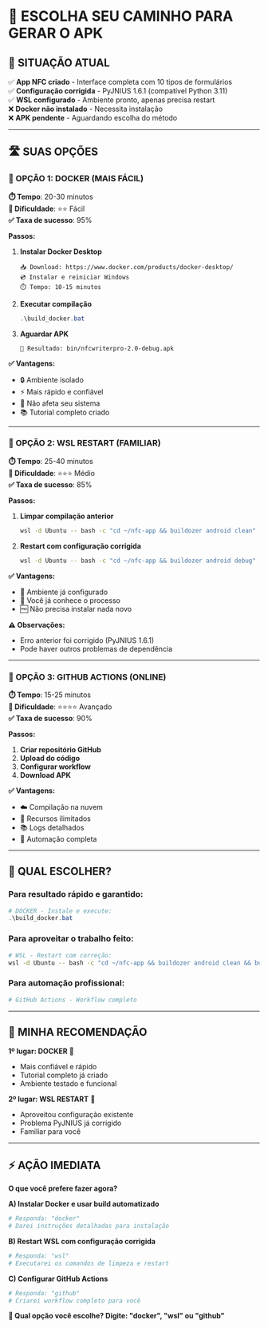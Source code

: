 # 🚀 ESCOLHA SEU CAMINHO PARA GERAR O APK

## 🎯 **SITUAÇÃO ATUAL**

✅ **App NFC criado** - Interface completa com 10 tipos de formulários  
✅ **Configuração corrigida** - PyJNIUS 1.6.1 (compatível Python 3.11)  
✅ **WSL configurado** - Ambiente pronto, apenas precisa restart  
❌ **Docker não instalado** - Necessita instalação  
❌ **APK pendente** - Aguardando escolha do método  

---

## 🛣️ **SUAS OPÇÕES**

### **🥇 OPÇÃO 1: DOCKER (MAIS FÁCIL)**

**⏱️ Tempo**: 20-30 minutos  
**🎯 Dificuldade**: ⭐⭐ Fácil  
**✅ Taxa de sucesso**: 95%  

**Passos:**
1. **Instalar Docker Desktop**
   ```
   📥 Download: https://www.docker.com/products/docker-desktop/
   💿 Instalar e reiniciar Windows
   ⏱️ Tempo: 10-15 minutos
   ```

2. **Executar compilação**
   ```powershell
   .\build_docker.bat
   ```

3. **Aguardar APK**
   ```
   📱 Resultado: bin/nfcwriterpro-2.0-debug.apk
   ```

**✅ Vantagens:**
- 🔒 Ambiente isolado
- ⚡ Mais rápido e confiável
- 🧹 Não afeta seu sistema
- 📚 Tutorial completo criado

---

### **🥈 OPÇÃO 2: WSL RESTART (FAMILIAR)**

**⏱️ Tempo**: 25-40 minutos  
**🎯 Dificuldade**: ⭐⭐⭐ Médio  
**✅ Taxa de sucesso**: 85%  

**Passos:**
1. **Limpar compilação anterior**
   ```bash
   wsl -d Ubuntu -- bash -c "cd ~/nfc-app && buildozer android clean"
   ```

2. **Restart com configuração corrigida**
   ```bash
   wsl -d Ubuntu -- bash -c "cd ~/nfc-app && buildozer android debug"
   ```

**✅ Vantagens:**
- 🔧 Ambiente já configurado
- 📖 Você já conhece o processo
- 🆓 Não precisa instalar nada novo

**⚠️ Observações:**
- Erro anterior foi corrigido (PyJNIUS 1.6.1)
- Pode haver outros problemas de dependência

---

### **🥉 OPÇÃO 3: GITHUB ACTIONS (ONLINE)**

**⏱️ Tempo**: 15-25 minutos  
**🎯 Dificuldade**: ⭐⭐⭐⭐ Avançado  
**✅ Taxa de sucesso**: 90%  

**Passos:**
1. **Criar repositório GitHub**
2. **Upload do código**
3. **Configurar workflow**
4. **Download APK**

**✅ Vantagens:**
- ☁️ Compilação na nuvem
- 🚀 Recursos ilimitados
- 📚 Logs detalhados
- 🔄 Automação completa

---

## 🤔 **QUAL ESCOLHER?**

### **Para resultado rápido e garantido:**
```powershell
# DOCKER - Instale e execute:
.\build_docker.bat
```

### **Para aproveitar o trabalho feito:**
```bash
# WSL - Restart com correção:
wsl -d Ubuntu -- bash -c "cd ~/nfc-app && buildozer android clean && buildozer android debug"
```

### **Para automação profissional:**
```yaml
# GitHub Actions - Workflow completo
```

---

## 🎯 **MINHA RECOMENDAÇÃO**

**1º lugar: DOCKER** 🐳
- Mais confiável e rápido
- Tutorial completo já criado
- Ambiente testado e funcional

**2º lugar: WSL RESTART** 🐧
- Aproveitou configuração existente
- Problema PyJNIUS já corrigido
- Familiar para você

---

## ⚡ **AÇÃO IMEDIATA**

**O que você prefere fazer agora?**

**A) Instalar Docker e usar build automatizado**
```powershell
# Responda: "docker" 
# Darei instruções detalhadas para instalação
```

**B) Restart WSL com configuração corrigida**
```bash
# Responda: "wsl"
# Executarei os comandos de limpeza e restart
```

**C) Configurar GitHub Actions**
```yaml
# Responda: "github"
# Criarei workflow completo para você
```

**🎯 Qual opção você escolhe? Digite: "docker", "wsl" ou "github"**
